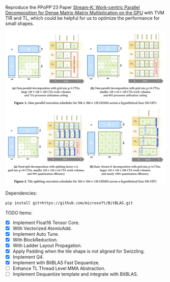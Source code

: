 Reproduce the PPoPP'23 Paper [Stream-K: Work-centric Parallel Decomposition for Dense Matrix-Matrix Multiplication on the GPU](http://arxiv.org/abs/2301.03598) with TVM TIR and TL, which could be helpful for us to optimize the performance for small shapes.

![example](./figures/image.png)

Dependencies:

```bash
pip install git+https://github.com/microsoft/BitBLAS.git
```

TODO Items:
- [x] Implement Float16 Tensor Core.
- [x] With Vectorized AtomicAdd.
- [x] Implement Auto Tune.
- [x] With BlockReduction.
- [x] With Ladder Layout Propagation.
- [x] Apply Padding when the tile shape is not aligned for Swizzling.
- [x] Implement Q4.
- [x] Implement with BitBLAS Fast Dequantize.
- [ ] Enhance TL Thread Level MMA Abstraction.
- [ ] Implement Dequantize template and integrate with BitBLAS.
